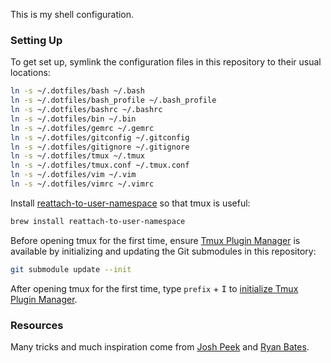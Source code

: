 This is my shell configuration.

### Setting Up

To get set up, symlink the configuration files in this repository to their usual locations:

```sh
ln -s ~/.dotfiles/bash ~/.bash
ln -s ~/.dotfiles/bash_profile ~/.bash_profile
ln -s ~/.dotfiles/bashrc ~/.bashrc
ln -s ~/.dotfiles/bin ~/.bin
ln -s ~/.dotfiles/gemrc ~/.gemrc
ln -s ~/.dotfiles/gitconfig ~/.gitconfig
ln -s ~/.dotfiles/gitignore ~/.gitignore
ln -s ~/.dotfiles/tmux ~/.tmux
ln -s ~/.dotfiles/tmux.conf ~/.tmux.conf
ln -s ~/.dotfiles/vim ~/.vim
ln -s ~/.dotfiles/vimrc ~/.vimrc
```

Install [reattach-to-user-namespace](https://github.com/ChrisJohnsen/tmux-MacOSX-pasteboard) so
that tmux is useful:

```sh
brew install reattach-to-user-namespace
```

Before opening tmux for the first time, ensure [Tmux Plugin
Manager](https://github.com/tmux-plugins/tpm) is available by initializing and updating the Git
submodules in this repository:

```sh
git submodule update --init
```

After opening tmux for the first time, type `prefix` + <kbd>I</kbd> to
[initialize Tmux Plugin Manager](https://github.com/tmux-plugins/tpm).

### Resources

Many tricks and much inspiration come from [Josh Peek](https://github.com/josh/dotfiles)
and [Ryan Bates](https://github.com/ryanb/dotfiles).


